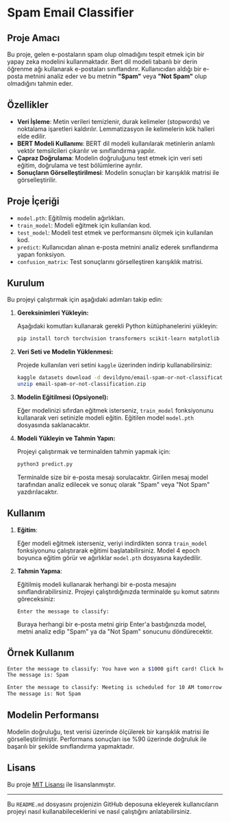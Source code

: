

# Spam Email Classifier

## Proje Amacı

Bu proje, gelen e-postaların spam olup olmadığını tespit etmek için bir yapay zeka modelini kullanmaktadır. Bert dil modeli tabanlı bir derin öğrenme ağı kullanarak e-postaları sınıflandırır. Kullanıcıdan aldığı bir e-posta metnini analiz eder ve bu metnin **"Spam"** veya **"Not Spam"** olup olmadığını tahmin eder.

## Özellikler
- **Veri İşleme**: Metin verileri temizlenir, durak kelimeler (stopwords) ve noktalama işaretleri kaldırılır. Lemmatizasyon ile kelimelerin kök halleri elde edilir.
- **BERT Modeli Kullanımı**: BERT dil modeli kullanılarak metinlerin anlamlı vektör temsilcileri çıkarılır ve sınıflandırma yapılır.
- **Çapraz Doğrulama**: Modelin doğruluğunu test etmek için veri seti eğitim, doğrulama ve test bölümlerine ayrılır.
- **Sonuçların Görselleştirilmesi**: Modelin sonuçları bir karışıklık matrisi ile görselleştirilir.

## Proje İçeriği

- `model.pth`: Eğitilmiş modelin ağırlıkları.
- `train_model`: Modeli eğitmek için kullanılan kod.
- `test_model`: Modeli test etmek ve performansını ölçmek için kullanılan kod.
- `predict`: Kullanıcıdan alınan e-posta metnini analiz ederek sınıflandırma yapan fonksiyon.
- `confusion_matrix`: Test sonuçlarını görselleştiren karışıklık matrisi.

## Kurulum

Bu projeyi çalıştırmak için aşağıdaki adımları takip edin:

1. **Gereksinimleri Yükleyin:**

   Aşağıdaki komutları kullanarak gerekli Python kütüphanelerini yükleyin:

   ```bash
   pip install torch torchvision transformers scikit-learn matplotlib pandas numpy
   ```

2. **Veri Seti ve Modelin Yüklenmesi:**

   Projede kullanılan veri setini `kaggle` üzerinden indirip kullanabilirsiniz:

   ```bash
   kaggle datasets download -d devildyno/email-spam-or-not-classification
   unzip email-spam-or-not-classification.zip
   ```

3. **Modelin Eğitilmesi (Opsiyonel):**

   Eğer modelinizi sıfırdan eğitmek isterseniz, `train_model` fonksiyonunu kullanarak veri setinizle modeli eğitin. Eğitilen model `model.pth` dosyasında saklanacaktır.

4. **Modeli Yükleyin ve Tahmin Yapın:**

   Projeyi çalıştırmak ve terminalden tahmin yapmak için:

   ```bash
   python3 predict.py
   ```

   Terminalde size bir e-posta mesajı sorulacaktır. Girilen mesaj model tarafından analiz edilecek ve sonuç olarak "Spam" veya "Not Spam" yazdırılacaktır.

## Kullanım

1. **Eğitim**:
   
   Eğer modeli eğitmek isterseniz, veriyi indirdikten sonra `train_model` fonksiyonunu çalıştırarak eğitimi başlatabilirsiniz. Model 4 epoch boyunca eğitim görür ve ağırlıklar `model.pth` dosyasına kaydedilir.

2. **Tahmin Yapma**:
   
   Eğitilmiş modeli kullanarak herhangi bir e-posta mesajını sınıflandırabilirsiniz. Projeyi çalıştırdığınızda terminalde şu komut satırını göreceksiniz:

   ```
   Enter the message to classify: 
   ```

   Buraya herhangi bir e-posta metni girip Enter'a bastığınızda model, metni analiz edip "Spam" ya da "Not Spam" sonucunu döndürecektir.

## Örnek Kullanım

```bash
Enter the message to classify: You have won a $1000 gift card! Click here to claim your prize.
The message is: Spam
```

```bash
Enter the message to classify: Meeting is scheduled for 10 AM tomorrow. Please be on time.
The message is: Not Spam
```

## Modelin Performansı

Modelin doğruluğu, test verisi üzerinde ölçülerek bir karışıklık matrisi ile görselleştirilmiştir. Performans sonuçları ise %90 üzerinde doğruluk ile başarılı bir şekilde sınıflandırma yapmaktadır.

## Lisans

Bu proje [MIT Lisansı](https://opensource.org/licenses/MIT) ile lisanslanmıştır.

---

Bu `README.md` dosyasını projenizin GitHub deposuna ekleyerek kullanıcıların projeyi nasıl kullanabileceklerini ve nasıl çalıştığını anlatabilirsiniz.
